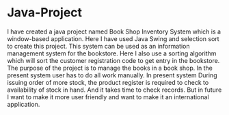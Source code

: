 # Java-Project
I have created a java project named Book Shop Inventory System which is a window-based application. Here I have used Java Swing and selection sort to create this project. This system can be used as an information management system for the bookstore. Here I also use a sorting algorithm which will sort the customer registration code to get entry in the bookstore.<br>
The purpose of the project is to manage the books in a book shop. In the present system user has to do all work manually. In present system During issuing order of more stock, the product register is required to check to availability of stock in hand. And it takes time to check records. But in future I want to make it more user friendly and want to make it an international application.
